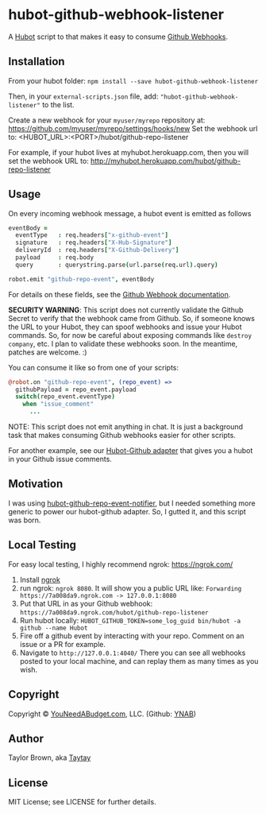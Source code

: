# hubot-github-webhook-listener

A [Hubot](http://hubot.github.com/) script to that makes it easy to consume [Github Webhooks](https://developer.github.com/webhooks/).

## Installation

From your hubot folder:
`npm install --save hubot-github-webhook-listener`

Then, in your `external-scripts.json` file, add: `"hubot-github-webhook-listener"` to the list.

Create a new webhook for your `myuser/myrepo` repository at:
https://github.com/myuser/myrepo/settings/hooks/new
Set the webhook url to: &lt;HUBOT_URL&gt;:&lt;PORT&gt;/hubot/github-repo-listener

For example, if your hubot lives at myhubot.herokuapp.com, then you will set the webhook URL to: http://myhubot.herokuapp.com/hubot/github-repo-listener

## Usage

On every incoming webhook message, a hubot event is emitted as follows

```coffeescript
eventBody =
  eventType   : req.headers["x-github-event"]
  signature   : req.headers["X-Hub-Signature"]
  deliveryId  : req.headers["X-Github-Delivery"]
  payload     : req.body
  query       : querystring.parse(url.parse(req.url).query)

robot.emit "github-repo-event", eventBody
```

For details on these fields, see the [Github Webhook documentation](https://developer.github.com/webhooks/).

**SECURITY WARNING**: This script does not currently validate the Github Secret to verify that the webhook came from Github. So, if someone knows the URL to your Hubot, they can spoof webhooks and issue your Hubot commands. So, for now be careful about exposing commands like `destroy company`, etc. I plan to validate these webhooks soon. In the meantime, patches are welcome. :)

You can consume it like so from one of your scripts:
```coffeescript
@robot.on "github-repo-event", (repo_event) =>
  githubPayload = repo_event.payload
  switch(repo_event.eventType)
    when "issue_comment"
      ...
```

NOTE: This script does not emit anything in chat. It is just a background task that makes consuming Github webhooks easier for other scripts.

For another example, see our [Hubot-Github adapter](https://github.com/ynab/hubot-github) that gives you a hubot in your Github issue comments.

## Motivation

I was using [hubot-github-repo-event-notifier](https://github.com/hubot-scripts/hubot-github-repo-event-notifier), but I needed something more generic to power our hubot-github adapter. So, I gutted it, and this script was born.

## Local Testing

For easy local testing, I highly recommend ngrok: https://ngrok.com/

1. Install [ngrok](https://ngrok.com/)
2. run ngrok: `ngrok 8080`.
  It will show you a public URL like: `Forwarding  https://7a008da9.ngrok.com -> 127.0.0.1:8080`
3. Put that URL in as your Github webhook: `https://7a008da9.ngrok.com/hubot/github-repo-listener`
4. Run hubot locally: `HUBOT_GITHUB_TOKEN=some_log_guid bin/hubot -a github --name Hubot`
5. Fire off a github event by interacting with your repo. Comment on an issue or a PR for example.
6. Navigate to `http://127.0.0.1:4040/`
  There you can see all webhooks posted to your local machine, and can replay them as many times as you wish.

## Copyright

Copyright &copy; [YouNeedABudget.com](http://youneedabudget.com), LLC. (Github: [YNAB](http://github.com/ynab))

## Author

Taylor Brown, aka [Taytay](http://github.com/Taytay)

## License

MIT License; see LICENSE for further details.
